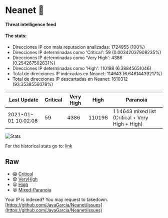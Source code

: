 # Neanet :hocho:
#### Threat intelligence feed
#### The stats:

- Direcciones IP con mala reputacion analizadas: 1724955 (100%)
- Direcciones IP determinadas como 'Critical':  59 (0.00342037908235%)
- Direcciones IP determinadas como 'Very High':  4386 (0.254267502631%)
- Direcciones IP determinadas como 'High':  110198 (6.38845651046)
- Total de direcciones IP indexadas en Neanet:  114643 (6.64614439217%)
- Total de direcciones IP descartadas en Neanet:  1610312 (93.3538556078%)

| Last Update | Critical | Very High | High | Paranoia |
| --- | --- | --- | --- | --- |
| 2021-01-01 10:02:08 | 59 | 4386 | 110198 | 114643 mixed list (Critical + Very High + High)|

![Stats](https://docs.google.com/spreadsheets/d/e/2PACX-1vSnaNMIXVabIpDJjufMlzH7poXnshF3mgd8Is1g9ytUEzVsP5my4Trn8f-xkoLLQ38xpL3HtmUexLo6/pubchart?oid=501124687&format=image)

For the historical stats go to: [link](/stats.csv)
## Raw
- :scream: [Critical](https://raw.githubusercontent.com/JavaGarcia/Neanet/master/blacklists/neanet_critical.txt)
- :fearful: [VeryHigh](https://raw.githubusercontent.com/JavaGarcia/Neanet/master/blacklists/neanet_veryHigh.txtt)
- :frowning: [High](https://raw.githubusercontent.com/JavaGarcia/Neanet/master/blacklists/neanet_high.txt)
- :dizzy_face: [Mixed-Paranoia](https://raw.githubusercontent.com/JavaGarcia/Neanet/master/blacklists/neanet_all.txt)


Your IP is indexed? You may request to takedown. [https://github.com/JavaGarcia/Neanet/issues](https://github.com/JavaGarcia/Neanet/issues)
























































































































































































































































































































































































































































































































































































































































































































































































































































































































































































































































































































































































































































































































































































































































































































































































































































































































































































































































































































































































































































































































































































































































































































































































































































































































































































































































































































































































































































































































































































































































































































































































































































































































